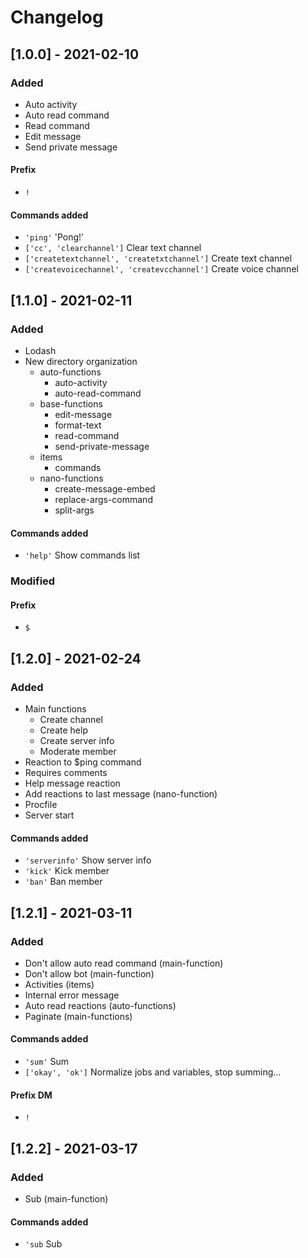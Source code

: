 # Changelog

## [1.0.0] - 2021-02-10
### Added
- Auto activity
- Auto read command
- Read command
- Edit message
- Send private message

#### Prefix
- `!`

#### Commands added
- `'ping'` 'Pong!'
- `['cc', 'clearchannel']` Clear text channel
- `['createtextchannel', 'createtxtchannel']` Create text channel
- `['createvoicechannel', 'createvcchannel']` Create voice channel

## [1.1.0] - 2021-02-11
### Added 
- Lodash
- New directory organization
  - auto-functions
    - auto-activity
    - auto-read-command
  - base-functions
    - edit-message
    - format-text
    - read-command
    - send-private-message
  - items
    - commands
  - nano-functions
    - create-message-embed
    - replace-args-command
    - split-args

#### Commands added
- `'help'` Show commands list

### Modified

#### Prefix
- `$`

## [1.2.0] - 2021-02-24
### Added
- Main functions
  - Create channel
  - Create help
  - Create server info
  - Moderate member
- Reaction to $ping command
- Requires comments
- Help message reaction
- Add reactions to last message (nano-function)
- Procfile
- Server start

#### Commands added
- `'serverinfo'` Show server info
- `'kick'` Kick member
- `'ban'` Ban member

## [1.2.1] - 2021-03-11
### Added
- Don't allow auto read command (main-function)
- Don't allow bot (main-function)
- Activities (items)
- Internal error message
- Auto read reactions (auto-functions)
- Paginate (main-functions)

#### Commands added
- `'sum'` Sum
- `['okay', 'ok']` Normalize jobs and variables, stop summing...

#### Prefix DM
- `!`

## [1.2.2] - 2021-03-17
### Added
- Sub (main-function)

#### Commands added
- `'sub` Sub